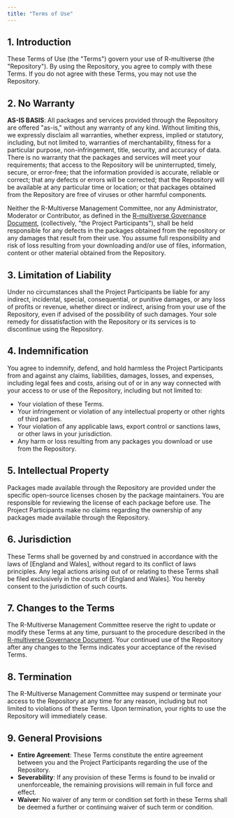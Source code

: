```yaml
---
title: "Terms of Use"
---
```


## 1. Introduction

These Terms of Use (the "Terms") govern your use of R-multiverse (the "Repository").
By using the Repository, you agree to comply with these Terms.
If you do not agree with these Terms, you may not use the Repository. 

## 2. No Warranty

**AS-IS BASIS**:
All packages and services provided through the Repository are offered "as-is," without any warranty of any kind.
Without limiting this, we expressly disclaim all warranties, whether express, implied or statutory, including, but not limited to, warranties of merchantability, fitness for a particular purpose, non-infringement, title, security, and accuracy of data.
There is no warranty that the packages and services will meet your requirements; that access to the Repository will be uninterrupted, timely, secure, or error-free; that the information provided is accurate, reliable or correct; that any defects or errors will be corrected; that the Repository will be available at any particular time or location; or that packages obtained from the Repository are free of viruses or other harmful components.

Neither the R-Multiverse Management Committee, nor any Administrator, Moderator or Contributor, as defined in the [R-multiverse Governance Document](governance.md), (collectively, "the Project Participants"), shall be held responsible for any defects in the packages obtained from the repository or any damages that result from their use.
You assume full responsibility and risk of loss resulting from your downloading and/or use of files, information, content or other material obtained from the Repository.

## 3. Limitation of Liability

Under no circumstances shall the Project Participants be liable for any indirect, incidental, special, consequential, or punitive damages, or any loss of profits or revenue, whether direct or indirect, arising from your use of the Repository, even if advised of the possibility of such damages.
Your sole remedy for dissatisfaction with the Repository or its services is to discontinue using the Repository.

## 4. Indemnification

You agree to indemnify, defend, and hold harmless the Project Participants from and against any claims, liabilities, damages, losses, and expenses, including legal fees and costs, arising out of or in any way connected with your access to or use of the Repository, including but not limited to:

- Your violation of these Terms.
- Your infringement or violation of any intellectual property or other rights of third parties.
- Your violation of any applicable laws, export control or sanctions laws, or other laws in your jurisdiction.
- Any harm or loss resulting from any packages you download or use from the Repository.

## 5. Intellectual Property

Packages made available through the Repository are provided under the specific open-source licenses chosen by the package maintainers.
You are responsible for reviewing the license of each package before use.
The Project Participants make no claims regarding the ownership of any packages made available through the Repository.

## 6. Jurisdiction

These Terms shall be governed by and construed in accordance with the laws of [England and Wales], without regard to its conflict of laws principles.
Any legal actions arising out of or relating to these Terms shall be filed exclusively in the courts of [England and Wales].
You hereby consent to the jurisdiction of such courts.

## 7. Changes to the Terms

The R-Multiverse Management Committee reserve the right to update or modify these Terms at any time, pursuant to the procedure described in the [R-multiverse Governance Document](governance.md).
Your continued use of the Repository after any changes to the Terms indicates your acceptance of the revised Terms.

## 8. Termination

The R-Multiverse Management Committee may suspend or terminate your access to the Repository at any time for any reason, including but not limited to violations of these Terms.
Upon termination, your rights to use the Repository will immediately cease.

## 9. General Provisions

- **Entire Agreement**: These Terms constitute the entire agreement between you and the Project Participants regarding the use of the Repository.
- **Severability**: If any provision of these Terms is found to be invalid or unenforceable, the remaining provisions will remain in full force and effect.
- **Waiver**: No waiver of any term or condition set forth in these Terms shall be deemed a further or continuing waiver of such term or condition.
